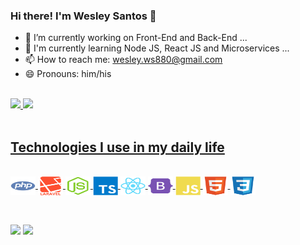 ### Hi there! I'm Wesley Santos 👋

- 🔭 I’m currently working on Front-End and Back-End ...
- 🌱 I'm currently learning Node JS, React JS and Microservices ...
- 📫 How to reach me: wesley.ws880@gmail.com
- 😄 Pronouns: him/his

<br/>

<div align="left">
  <a href="https://github.com/Wesley45">
  <img height="180em" src="https://github-readme-stats.vercel.app/api?username=Wesley45&show_icons=true&theme=dracula&include_all_commits=true&count_private=true"/>
  <img height="180em" src="https://github-readme-stats.vercel.app/api/top-langs/?username=Wesley45&layout=compact&langs_count=7&theme=dracula"/>
</div><br/>

## Technologies I use in my daily life

<div style="display: inline_block"><br>
  <img align="center" alt="Wesley-PHP" height="30" width="40" src="https://raw.githubusercontent.com/devicons/devicon/master/icons/php/php-plain.svg">
  <img align="center" alt="Wesley-Laravel" height="30" width="40" src="https://raw.githubusercontent.com/devicons/devicon/master/icons/laravel/laravel-plain-wordmark.svg">
  <img align="center" alt="Wesley-NodeJS" height="30" width="40" src="https://raw.githubusercontent.com/devicons/devicon/master/icons/nodejs/nodejs-original.svg">
  <img align="center" alt="Wesley-Ts" height="30" width="40" src="https://raw.githubusercontent.com/devicons/devicon/master/icons/typescript/typescript-plain.svg">
  <img align="center" alt="Wesley-React" height="30" width="40" src="https://raw.githubusercontent.com/devicons/devicon/master/icons/react/react-original.svg">
  <img align="center" alt="Wesley-Bootstrap" height="30" width="40" src="https://raw.githubusercontent.com/devicons/devicon/master/icons/bootstrap/bootstrap-plain.svg">
  <img align="center" alt="Rafa-Js" height="30" width="40" src="https://raw.githubusercontent.com/devicons/devicon/master/icons/javascript/javascript-plain.svg">
  <img align="center" alt="Rafa-HTML" height="30" width="40" src="https://raw.githubusercontent.com/devicons/devicon/master/icons/html5/html5-original.svg">
  <img align="center" alt="Rafa-CSS" height="30" width="40" src="https://raw.githubusercontent.com/devicons/devicon/master/icons/css3/css3-original.svg">
</div><br/>

##

<div>
  <a href="https://www.linkedin.com/in/wesley-santos-051383149" target="_blank"><img src="https://img.shields.io/badge/-LinkedIn-%230077B5?style=for-the-badge&logo=linkedin&logoColor=white" target="_blank"></a>
  <a href = "mailto:wesley.ws880@gmail.com"><img src="https://img.shields.io/badge/-Gmail-%23333?style=for-the-badge&logo=gmail&logoColor=white" target="_blank"></a>
</div>
